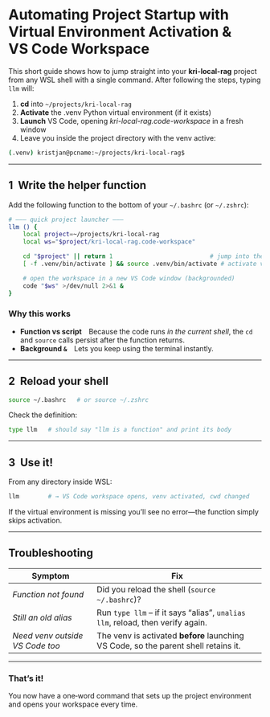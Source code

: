 # Automating Project Startup with Virtual Environment Activation & VS Code Workspace

This short guide shows how to jump straight into your **kri-local-rag** project from any WSL shell with a single command.  After following the steps, typing `llm` will:

1. **cd** into `~/projects/kri-local-rag`
2. **Activate** the .venv Python virtual environment (if it exists)
3. **Launch** VS Code, opening *kri-local-rag.code-workspace* in a fresh window
4. Leave you inside the project directory with the venv active:

```bash
(.venv) kristjan@pcname:~/projects/kri-local-rag$
```

---

## 1  Write the helper function

Add the following function to the bottom of your `~/.bashrc` (or `~/.zshrc`):

```bash
# ——— quick project launcher ———
llm () {
    local project=~/projects/kri-local-rag
    local ws="$project/kri-local-rag.code-workspace"

    cd "$project" || return 1                           # jump into the project
    [ -f .venv/bin/activate ] && source .venv/bin/activate # activate venv if present

    # open the workspace in a new VS Code window (backgrounded)
    code "$ws" >/dev/null 2>&1 &
}
```

### Why this works

* **Function vs script** Because the code runs *in the current shell*, the `cd` and `source` calls persist after the function returns.
* **Background `&`** Lets you keep using the terminal instantly.

---

## 2  Reload your shell

```bash
source ~/.bashrc   # or source ~/.zshrc
```

Check the definition:

```bash
type llm   # should say "llm is a function" and print its body
```

---

## 3  Use it!

From any directory inside WSL:

```bash
llm        # → VS Code workspace opens, venv activated, cwd changed
```

If the virtual environment is missing you’ll see no error—the function simply skips activation.

---

## Troubleshooting

| Symptom                          | Fix                                                                                 |
| -------------------------------- | ----------------------------------------------------------------------------------- |
| *Function not found*             | Did you reload the shell (`source ~/.bashrc`)?                                      |
| *Still an old alias*             | Run `type llm` – if it says “alias”, `unalias llm`, reload, then verify again.      |
| *Need venv outside VS Code too*  | The venv is activated **before** launching VS Code, so the parent shell retains it. |

---

### That’s it!

You now have a one‑word command that sets up the project environment and opens your workspace every time.
